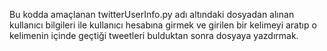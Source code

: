 
Bu kodda amaçlanan twitterUserInfo.py adı altındaki dosyadan alınan kullanıcı bilgileri ile kullanıcı hesabına girmek ve  girilen bir kelimeyi aratıp o kelimenin içinde geçtiği tweetleri bulduktan sonra dosyaya yazdırmak.
